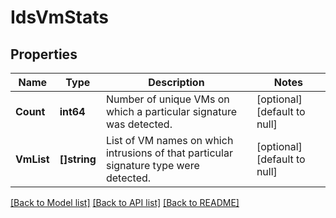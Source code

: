 # IdsVmStats

## Properties
Name | Type | Description | Notes
------------ | ------------- | ------------- | -------------
**Count** | **int64** | Number of unique VMs on which a particular signature was detected. | [optional] [default to null]
**VmList** | **[]string** | List of VM names  on which intrusions of that particular signature type were detected. | [optional] [default to null]

[[Back to Model list]](../README.md#documentation-for-models) [[Back to API list]](../README.md#documentation-for-api-endpoints) [[Back to README]](../README.md)


